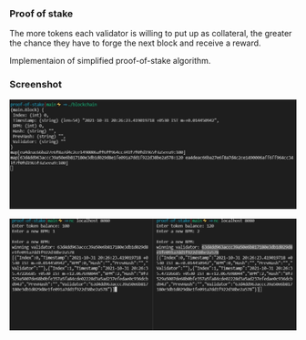 ### Proof of stake

The more tokens each validator is willing to put up as collateral, the greater the chance they have to forge the next block and receive a reward.

Implementaion of simplified proof-of-stake algorithm.

### Screenshot

![screen](https://github.com/balampbv/blockchain-go/blob/b8f30aee639c5670a21447eed4f7a0dfa5966ed8/proof-of-stake/pos-1.jpg)

![screen](https://github.com/balampbv/blockchain-go/blob/b8f30aee639c5670a21447eed4f7a0dfa5966ed8/proof-of-stake/pos-2.jpg)